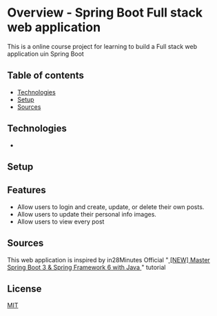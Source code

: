 # Overview - Spring Boot Full stack web application

This is a online course project for learning to build a Full stack web application uin Spring Boot

## Table of contents
* [Technologies](#technologies)
* [Setup](#setup)
* [Sources](#sources)

## Technologies

* 


## Setup



## Features
* Allow users to login and create, update, or delete their own posts.
* Allow users to update their personal info images.
* Allow users to view every post

## Sources
This web application is inspired by in28Minutes Official "[
[NEW] Master Spring Boot 3 & Spring Framework 6 with Java
](https://www.udemy.com/course/spring-boot-and-spring-framework-tutorial-for-beginners/)" tutorial

## License

[MIT](https://choosealicense.com/licenses/mit/)
